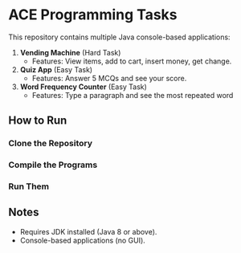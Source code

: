 # ACE Programming Tasks

This repository contains multiple Java console-based applications:
1. **Vending Machine** (Hard Task)  
   - Features: View items, add to cart, insert money, get change.
2. **Quiz App** (Easy Task)  
   - Features: Answer 5 MCQs and see your score.
3. **Word Frequency Counter** (Easy Task)
   - Features: Type a paragraph and see the most repeated word

## How to Run

### Clone the Repository

### Compile the Programs

### Run Them

## Notes
- Requires JDK installed (Java 8 or above).  
- Console-based applications (no GUI).  
